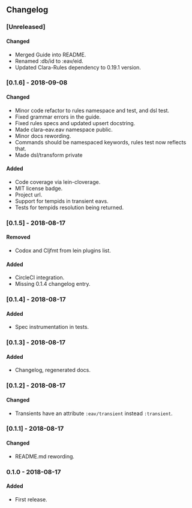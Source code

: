 ## Changelog

### [Unreleased]
#### Changed
- Merged Guide into README.
- Renamed :db/id to :eav/eid.
- Updated Clara-Rules dependency to 0.19.1 version.

### [0.1.6] - 2018-09-08
#### Changed
- Minor code refactor to rules namespace and test, and dsl test.
- Fixed grammar errors in the guide.
- Fixed rules specs and updated upsert docstring.
- Made clara-eav.eav namespace public.
- Minor docs rewording.
- Commands should be namespaced keywords, rules test now reflects that.
- Made dsl/transform private
#### Added
- Code coverage via lein-cloverage.
- MIT license badge.
- Project url.
- Support for tempids in transient eavs.
- Tests for tempids resolution being returned. 

### [0.1.5] - 2018-08-17
#### Removed
- Codox and Cljfmt from lein plugins list.
#### Added
- CircleCI integration.
- Missing 0.1.4 changelog entry.

### [0.1.4] - 2018-08-17
#### Added
- Spec instrumentation in tests.

### [0.1.3] - 2018-08-17
#### Added
- Changelog, regenerated docs.

### [0.1.2] - 2018-08-17
#### Changed
- Transients have an attribute `:eav/transient` instead `:transient`.

### [0.1.1] - 2018-08-17
#### Changed
- README.md rewording.

### 0.1.0 - 2018-08-17
#### Added
- First release.
